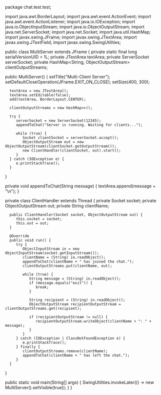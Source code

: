package chat.test.test;

import java.awt.BorderLayout;
import java.awt.event.ActionEvent;
import java.awt.event.ActionListener;
import java.io.IOException;
import java.io.ObjectInputStream;
import java.io.ObjectOutputStream;
import java.net.ServerSocket;
import java.net.Socket;
import java.util.HashMap;
import javax.swing.JFrame;
import javax.swing.JTextArea;
import javax.swing.JTextField;
import javax.swing.SwingUtilities;

public class MultiServer extends JFrame {
   private static final long serialVersionUID = 1L;
   private JTextArea textArea;
   private ServerSocket serverSocket;
   private HashMap<String, ObjectOutputStream> clientOutputStreams;

   public MultiServer() {
      setTitle("Multi-Client Server");
      setDefaultCloseOperation(JFrame.EXIT_ON_CLOSE);
      setSize(400, 300);

      textArea = new JTextArea();
      textArea.setEditable(false);
      add(textArea, BorderLayout.CENTER);

      clientOutputStreams = new HashMap<>();

      try {
         serverSocket = new ServerSocket(12345);
         appendToChat("Server is running. Waiting for clients...");

         while (true) {
            Socket clientSocket = serverSocket.accept();
            ObjectOutputStream out = new ObjectOutputStream(clientSocket.getOutputStream());
            new ClientHandler(clientSocket, out).start();
         }
      } catch (IOException e) {
         e.printStackTrace();
      }
   }

   private void appendToChat(String message) {
      textArea.append(message + "\n");
   }

   private class ClientHandler extends Thread {
      private Socket socket;
      private ObjectOutputStream out;
      private String clientName;

      public ClientHandler(Socket socket, ObjectOutputStream out) {
         this.socket = socket;
         this.out = out;
      }

      @Override
      public void run() {
         try {
            ObjectInputStream in = new ObjectInputStream(socket.getInputStream());
            clientName = (String) in.readObject();
            appendToChat(clientName + " has joined the chat.");
            clientOutputStreams.put(clientName, out);

            while (true) {
               String message = (String) in.readObject();
               if (message.equals("exit")) {
                  break;
               }

               String recipient = (String) in.readObject();
               ObjectOutputStream recipientOutputStream = clientOutputStreams.get(recipient);

               if (recipientOutputStream != null) {
                  recipientOutputStream.writeObject(clientName + ": " + message);
               }
            }
         } catch (IOException | ClassNotFoundException e) {
            e.printStackTrace();
         } finally {
            clientOutputStreams.remove(clientName);
            appendToChat(clientName + " has left the chat.");
         }
      }
   }

   public static void main(String[] args) {
      SwingUtilities.invokeLater(() -> new MultiServer().setVisible(true));
   }
}
